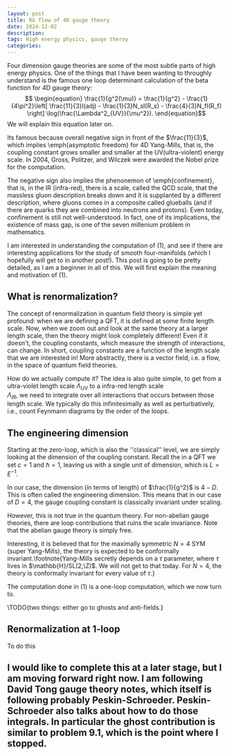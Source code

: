```yaml
---
layout: post
title: RG flow of 4D gauge theory
date: 2024-12-02
description: 
tags: High energy physics, gauge theroy
categories:
---
```

Four dimension gauge theories are some of the most subtle parts of high energy physics. One of the things that I have been wanting to throughly understand is the famous one loop determinant calculation of the beta function for 4D gauge theory:
$$
\begin{equation}
\frac{1}{g^2(\mu)} = \frac{1}{g^2} - \frac{1}{4\pi^2}\left[
    \frac{11}{3}I(adj) - \frac{1}{3}N_sI(R_s) - \frac{4}{3}N_fI(R_f)
\right] \log(\frac{\Lambda^2_{UV}}{\mu^2}).
\end{equation}$$
We will explain this equation later on.

Its famous because overall negative sign in front of the $\frac{11}{3}$, which implies \emph{asymptotic freedom} for 4D Yang-Mills, that is, the coupling constant grows smaller and smaller at the UV(ultra-violent) energy scale. 
In 2004, Gross, Politzer, and Wilczek were awarded the Nobel prize for the computation.

The negative sign also implies the phenonemon of \emph{confinement}, that is, in the IR (infra-red), there is a scale, called the QCD scale, that the massless gluon description breaks down and it is supplanted by a different description, where gluons comes in a composite called glueballs (and if there are quarks they are combined into neutrons and protons). Even today, confinement is still not well-understood. In fact, one of its implications, the existence of mass gap, is one of the seven millenium problem in mathematics.

I am interested in understanding the computation of (1), and see if there are interesting applications for the study of smooth four-manifolds (which I hopefully will get to in another post!). This post is going to be pretty detailed, as I am a beginner in all of this. We will first explain the meaning and motivation of (1).

## What is renormalization?
The concept of renormalization in quantum field theory is simple yet profound: when we are defining a QFT, it is defined at some finite length scale. Now, when we zoom out and look at the same theory at a larger length scale, then the theory might look completely different! Even if it doesn't, the coupling constants, which measure the strength of interactions, can change. In short, coupling constants are a function of the length scale that we are interested in! More abstractly, there is a vector field, i.e. a flow, in the space of quantum field theories.

How do we actually compute it?
The idea is also quite simple, to get from a ultra-violet length scale $\Lambda_{UV}$ to a infra-red length scale  
$\Lambda_{IR}$, we need to integrate over all interactions that occurs between those length scale. 
We typically do this infinitesimally as well as perturbatively, i.e., count Feynmann diagrams by the order of the loops. 


## The engineering dimension
Starting at the zero-loop, which is also the ''classical'' level, we are simply looking at the dimension of the coupling constant. Recall the in a QFT we set $c = 1$ and $\hbar = 1$, leaving us with a single unit of dimension, which is $L = E^{-1}$. 

In our case, the dimension (in terms of length) of $\frac{1}{g^2}$ is $4-D$. This is often called the engineering dimension. This means that in our case of $D = 4$, the gauge coupling constant is classically invariant under scaling. 

However, this is not true in the quantum theory. For non-abelian gauge theories, there are loop contributions that ruins the scale invariance. Note that the abelian gauge theory is simply free.

Interesting, it is believed that for the maximally symmetric $N=4$ SYM (super Yang-Mills), the theory is expected to be conformally invariant.\footnote{Yang-Mills secretly depends on a $\tau$ parameter, where $\tau$ lives in $\mathbb{H}/SL(2,\Z)$. We will not get to that today. For $N=4$, the theory is conformally invariant for every value of $\tau$.}

The computation done in (1) is a one-loop computation, which we now turn to. 

\TODO{two things: either go to ghosts and anti-fields.}

## Renormalization at 1-loop
To do this

## I would like to complete this at a later stage, but I am moving forward right now. I am following David Tong gauge theory notes, which itself is following probably Peskin-Schroeder. Peskin-Schroeder also talks about how to do those integrals. In particular the ghost contribution is similar to problem 9.1, which is the point where I stopped.